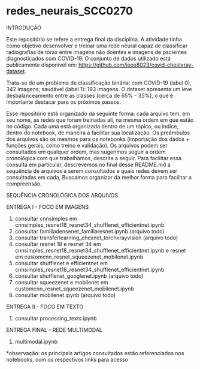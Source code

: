 # redes_neurais_SCC0270

INTRODUÇÃO

Este repositório se refere a entrega final da disciplina. A atividade tinha como objetivo desenvolver e treinar uma rede neural capaz de classificar radiografias de tórax entre imagens não doentes e imagens de pacientes diagnosticados com COVID-19. O conjunto de dados utilizado está publicamente disponível em: https://github.com/ieee8023/covid-chestxray-dataset.  

Trata-se de um problema de classificação binária: com COVID-19 (label 0), 342 imagens; saudável (label 1): 193 imagens.
O dataset apresenta um leve desbalanceamento entre as classes (cerca de 65% - 35%), o que é importante destacar para os próximos passos.

Esse repositório está organizado da seguinte forma: cada arquivo tem, em seu nome, as redes que foram treinadas ali, na mesma ordem em que estão no código. Cada uma está organizada dentro de um tópico, ou índice, dentro do notebook, de maneira a facilitar sua localização. 
Os preâmbulos dos arquivos são os mesmos para os notebooks (importação dos dados + funções gerais, como treino e validação). 
Os arquivos podem ser consultados em qualquer ordem, mas sugerimos seguir a ordem cronológica com que trabalhamos, descrita a seguir. Para facilitar essa consulta em particular, descrevemos no final desse README.md a sequência de arquivos a serem consultados e quais redes devem ser consultadas em cada, Buscamos organizar da melhor forma para facilitar a compreensão.

 SEQUÊNCIA CRONOLÓGICA DOS ARQUIVOS
 
 ENTREGA I - FOCO EM IMAGENS
 1) consultar cnnsimples em cnnsimples_resnet18_resnet34_shufflenet_efficientnet.ipynb
 2) consultar familiadensenet_familiaresnet.ipynb (arquivo todo)
 3) consultar transferlearning_chexnet_torchxrayvision (arquivo todo)
 4) consultar resnet 18 e resnet 34 em cnnsimples_resnet18_resnet34_shufflenet_efficientnet.ipynb e resnet em customcnn_resnet_squeezenet_mobilenet.ipynb
 5) consultar shufflenet e efficientnet em cnnsimples_resnet18_resnet34_shufflenet_efficientnet.ipynb
 6) consultar shufflenet_googlenet.ipynb (arquivo todo)
 7) consultar squeezenet e mobilenet em customcnn_resnet_squeezenet_mobilenet.ipynb
 8) consultar mobilenet.ipynb (arquivo todo)

ENTREGA II - FOCO EM TEXTO
1) consultar processing_texts.ipynb

ENTREGA FINAL - REDE MULTIMODAL
1) multimodal.ipynb

*observação: os principais artigos consultados estão referenciados nos notebooks, com os respectivos links para acesso
